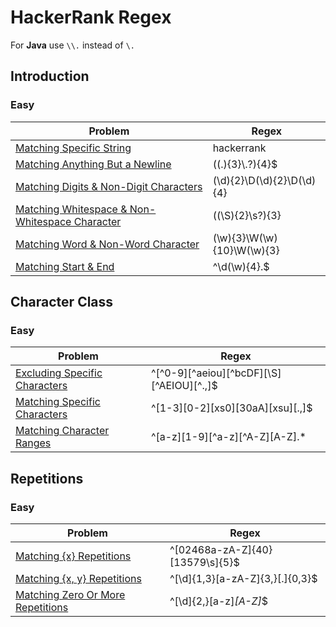 # HackerRank Regex
For **Java** use `\\.` instead of `\.`
 
## Introduction
### Easy
| Problem | Regex |
| ------- | ----- |
| [Matching Specific String](https://www.hackerrank.com/challenges/matching-specific-string/problem) | hackerrank |
| [Matching Anything But a Newline](https://www.hackerrank.com/challenges/matching-anything-but-new-line/problem) | ((.){3}\\.?){4}$ |
| [Matching Digits & Non-Digit Characters](https://www.hackerrank.com/challenges/matching-digits-non-digit-character/problem) | (\d){2}\D(\d){2}\D(\d){4} |
| [Matching Whitespace & Non-Whitespace Character](https://www.hackerrank.com/challenges/matching-whitespace-non-whitespace-character/problem) | ((\S){2}\s?){3} |
| [Matching Word & Non-Word Character](https://www.hackerrank.com/challenges/matching-word-non-word/problem) | (\w){3}\W(\w){10}\W(\w){3} |
| [Matching Start & End](https://www.hackerrank.com/challenges/matching-start-end/problem) | ^\d(\w){4}\.$ |

## Character Class
### Easy
| Problem | Regex |
| ------- | ----- |
| [Excluding Specific Characters](https://www.hackerrank.com/challenges/excluding-specific-characters/problem) | ^[^0-9][^aeiou][^bcDF][\S][^AEIOU][^.,]$ |
| [Matching Specific Characters](https://www.hackerrank.com/challenges/matching-specific-characters/problem) | ^[1-3][0-2][xs0][30aA][xsu][.,]$ |
| [Matching Character Ranges](https://www.hackerrank.com/challenges/matching-range-of-characters/problem) | ^[a-z][1-9][^a-z][^A-Z][A-Z].* |

## Repetitions
### Easy
| Problem | Regex |
| ------- | ----- |
| [Matching {x} Repetitions](https://www.hackerrank.com/challenges/matching-x-repetitions/problem) | ^[02468a-zA-Z]{40}[13579\s]{5}$ |
| [Matching {x, y} Repetitions](https://www.hackerrank.com/challenges/matching-x-y-repetitions/problem) | ^[\d]{1,3}[a-zA-Z]{3,}[.]{0,3}$ |
| [Matching Zero Or More Repetitions](https://www.hackerrank.com/challenges/matching-zero-or-more-repetitions/problem) | ^[\d]{2,}[a-z]*[A-Z]*$ |

